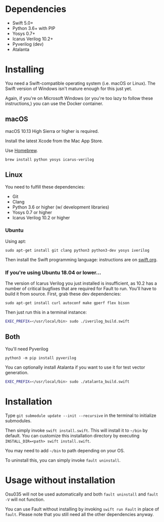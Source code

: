 # Dependencies
* Swift 5.0+
* Python 3.6+ with PIP
* Yosys 0.7+
* Icarus Verilog 10.2+
* Pyverilog (dev)
* Atalanta

# Installing
You need a Swift-compatible operating system (i.e. macOS or Linux). The Swift version of Windows isn't mature enough for this just yet.

Again, if you're on Microsoft Windows (or you're too lazy to follow these instructions,) you can use the Docker container.

## macOS
macOS 10.13 High Sierra or higher is required.

Install the latest Xcode from the Mac App Store.

Use [Homebrew](https://brew.sh).

`brew install python yosys icarus-verilog`

## Linux
You need to fulfill these dependencies:
- Git
- Clang
- Python 3.6 or higher (w/ development libraries)
- Yosys 0.7 or higher
- Icarus Verilog 10.2 or higher

### Ubuntu
Using apt:

`sudo apt-get install git clang python3 python3-dev yosys iverilog`

Then install the Swift programming language: instructions are on [swift.org](https://swift.org/download/#using-downloads).

### If you're using Ubuntu 18.04 or lower…
The version of Icarus Verilog you just installed is insufficient, as 10.2 has a number of critical bugfixes that are required for Fault to run. You'll have to build it from source. First, grab these dev dependencies:

`sudo apt-get install curl autoconf make gperf flex bison`

Then just run this in a terminal instance:

```bash
EXEC_PREFIX=</usr/local/bin> sudo ./iverilog_build.swift
```

## Both
You'll need Pyverilog

`python3 -m pip install pyverilog`

You can optionally install Atalanta if you want to use it for test vector generation.

```bash
EXEC_PREFIX=</usr/local/bin> sudo ./atalanta_build.swift
```

# Installation
Type `git submodule update --init --recursive` in the terminal to initialize submodules.

Then simply invoke `swift install.swift`. This will install it to `~/bin` by default. You can customize this installation directory by executing `INSTALL_DIR=<path> swift install.swift`.

You may need to add `~/bin` to path depending on your OS.

To uninstall this, you can simply invoke `fault uninstall`.

# Usage without installation
Osu035 will not be used automatically and both `fault uninstall` and `fault -V` will not function.

You can use Fault without installing by invoking `swift run Fault` in place of `fault`. Please note that you still need all the other dependencies anyway.